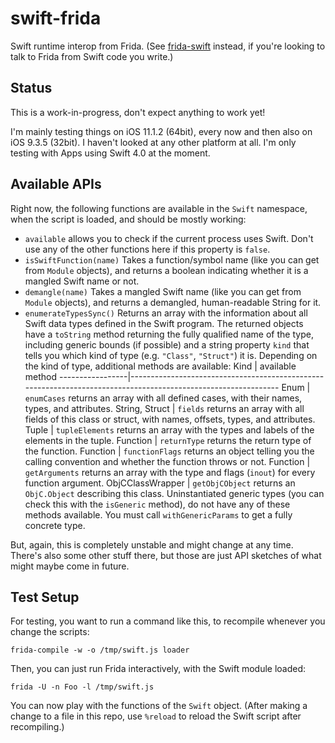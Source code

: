 # swift-frida

Swift runtime interop from Frida. (See [frida-swift](https://github.com/frida/frida-swift) instead, if you're looking to talk to Frida from Swift code you write.)

## Status

This is a work-in-progress, don't expect anything to work yet! 

I'm mainly testing things on iOS 11.1.2 (64bit), every now and then also on iOS 9.3.5 (32bit). I haven't looked at any other platform at all. I'm only testing with Apps using Swift 4.0 at the moment.


## Available APIs

Right now, the following functions are available in the `Swift` namespace, when the script is loaded, and should be mostly working:

 * `available` allows you to check if the current process uses Swift. Don't use any of the other functions here if this property is `false`.
 * `isSwiftFunction(name)` Takes a function/symbol name (like you can get from `Module` objects), and returns a boolean indicating whether it is a mangled Swift name or not.
 * `demangle(name)` Takes a mangled Swift name (like you can get from `Module` objects), and returns a demangled, human-readable String for it.
 * `enumerateTypesSync()` Returns an array with the information about all Swift data types defined in the Swift program. The returned objects have a `toString` method returning the fully qualified name of the type, including generic bounds (if possible) and a string property `kind` that tells you which kind of type (e.g. `"Class"`, `"Struct"`) it is. Depending on the kind of type, additional methods are available:
   Kind             | available method
   -----------------|---------------------------------------------------------------------------------------------------------------
   Enum             | `enumCases` returns an array with all defined cases, with their names, types, and attributes.
   String, Struct   | `fields` returns an array with all fields of this class or struct, with names, offsets, types, and attributes.
   Tuple            | `tupleElements` returns an array with the types and labels of the elements in the tuple.
   Function         | `returnType` returns the return type of the function.
   Function         | `functionFlags` returns an object telling you the calling convention and whether the function throws or not.
   Function         | `getArguments` returns an array with the type and flags (`inout`) for every function argument.
   ObjCClassWrapper | `getObjCObject` returns an `ObjC.Object` describing this class.
   Uninstantiated generic types (you can check this with the `isGeneric` method), do not have any of these methods available. You must call `withGenericParams` to get a fully concrete type.

But, again, this is completely unstable and might change at any time. There's also some other stuff there, but those are just API sketches of what might maybe come in future.

## Test Setup

For testing, you want to run a command like this, to recompile whenever you change the scripts:

    frida-compile -w -o /tmp/swift.js loader

Then, you can just run Frida interactively, with the Swift module loaded:

    frida -U -n Foo -l /tmp/swift.js

You can now play with the functions of the `Swift` object.  (After making a change to a file in this repo, use `%reload` to reload the Swift script after recompiling.)

